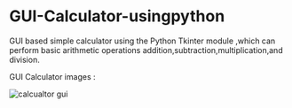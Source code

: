 # GUI-Calculator-usingpython
GUI based simple calculator using the Python Tkinter module ,which can perform basic arithmetic operations addition,subtraction,multiplication,and division.


GUI Calculator images :


![calcualtor gui](https://user-images.githubusercontent.com/68479220/156696911-f6aee20b-79c3-4c7f-ad06-47eaa2f5c544.png)
